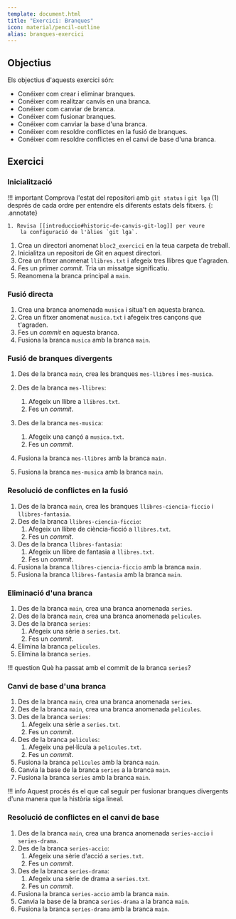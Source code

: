 ```yaml
---
template: document.html
title: "Exercici: Branques"
icon: material/pencil-outline
alias: branques-exercici
---
```


## Objectius
Els objectius d'aquests exercici són:

- Conéixer com crear i eliminar branques.
- Conéixer com realitzar canvis en una branca.
- Conéixer com canviar de branca.
- Conéixer com fusionar branques.
- Conéixer com canviar la base d'una branca.
- Conéixer com resoldre conflictes en la fusió de branques.
- Conéixer com resoldre conflictes en el canvi de base d'una branca.

## Exercici

### Inicialització
!!! important
    Comprova l'estat del repositori amb `git status` i `git lga` (1) després de cada ordre
    per entendre els diferents estats dels fitxers.
    {: .annotate}

    1. Revisa [[introduccio#historic-de-canvis-git-log]] per veure
        la configuració de l'àlies `git lga`.


1. Crea un directori anomenat `bloc2_exercici` en la teua carpeta de treball.
1. Inicialitza un repositori de Git en aquest directori.
1. Crea un fitxer anomenat `llibres.txt` i afegeix tres llibres que t'agraden.
1. Fes un primer _commit_. Tria un missatge significatiu.
1. Reanomena la branca principal a `main`.

### Fusió directa

1. Crea una branca anomenada `musica` i situa't en aquesta branca.
1. Crea un fitxer anomenat `musica.txt` i afegeix tres cançons que t'agraden.
1. Fes un _commit_ en aquesta branca.
1. Fusiona la branca `musica` amb la branca `main`.

### Fusió de branques divergents

1. Des de la branca `main`, crea les branques `mes-llibres` i `mes-musica`.
1. Des de la branca `mes-llibres`:
    1. Afegeix un llibre a `llibres.txt`.
    1. Fes un _commit_.
1. Des de la branca `mes-musica`:
    1. Afegeix una cançó a `musica.txt`.
    1. Fes un _commit_.

1. Fusiona la branca `mes-llibres` amb la branca `main`.
1. Fusiona la branca `mes-musica` amb la branca `main`.

### Resolució de conflictes en la fusió

1. Des de la branca `main`, crea les branques `llibres-ciencia-ficcio` i `llibres-fantasia`.
1. Des de la branca `llibres-ciencia-ficcio`:
    1. Afegeix un llibre de ciència-ficció a `llibres.txt`.
    1. Fes un _commit_.
1. Des de la branca `llibres-fantasia`:
    1. Afegeix un llibre de fantasia a `llibres.txt`.
    1. Fes un _commit_.
1. Fusiona la branca `llibres-ciencia-ficcio` amb la branca `main`.
1. Fusiona la branca `llibres-fantasia` amb la branca `main`.

### Eliminació d'una branca
1. Des de la branca `main`, crea una branca anomenada `series`.
1. Des de la branca `main`, crea una branca anomenada `pelicules`.
1. Des de la branca `series`:
    1. Afegeix una sèrie a `series.txt`.
    1. Fes un _commit_.
1. Elimina la branca `pelicules`.
1. Elimina la branca `series`.

!!! question
    Què ha passat amb el commit de la branca `series`?


### Canvi de base d'una branca
1. Des de la branca `main`, crea una branca anomenada `series`.
1. Des de la branca `main`, crea una branca anomenada `pelicules`.
1. Des de la branca `series`:
    1. Afegeix una sèrie a `series.txt`.
    1. Fes un _commit_.
1. Des de la branca `pelicules`:
    1. Afegeix una pel·lícula a `pelicules.txt`.
    1. Fes un _commit_.
1. Fusiona la branca `pelicules` amb la branca `main`.
1. Canvia la base de la branca `series` a la branca `main`.
1. Fusiona la branca `series` amb la branca `main`.

!!! info
    Aquest procés és el que cal seguir per fusionar branques divergents
    d'una manera que la història siga lineal.


### Resolució de conflictes en el canvi de base
1. Des de la branca `main`, crea una branca anomenada `series-accio` i `series-drama`.
1. Des de la branca `series-accio`:
    1. Afegeix una sèrie d'acció a `series.txt`.
    1. Fes un _commit_.
1. Des de la branca `series-drama`:
    1. Afegeix una sèrie de drama a `series.txt`.
    1. Fes un _commit_.
1. Fusiona la branca `series-accio` amb la branca `main`.
1. Canvia la base de la branca `series-drama` a la branca `main`.
1. Fusiona la branca `series-drama` amb la branca `main`.
